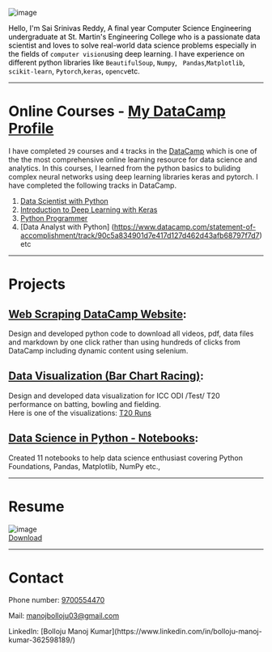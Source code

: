 ![image](https://user-images.githubusercontent.com/44062714/83838231-39db1680-a716-11ea-8614-69016615b63a.jpeg)

<span style="color:black">Hello, I'm Sai Srinivas Reddy, A final year Computer Science Engineering undergraduate at St. Martin's Engineering College who is a passionate data scientist and loves to solve real-world data science problems especially in the fields of `` computer vision ``using deep learning. I have experience on different python libraries like `` BeautifulSoup ``, `` Numpy ``, `` Pandas``,`` Matplotlib ``, `` scikit-learn ``, `` Pytorch ``,`` keras ``, `` opencv ``etc.</span> 

***
# Online Courses - [My DataCamp Profile](https://www.datacamp.com/profile/manojtinku03)
I have completed `` 29 `` courses and `` 4 `` tracks in the [DataCamp](https://www.datacamp.com) which is one of the the most comprehensive online learning resource for data science and analytics. In this courses, I learned from the python basics to buliding complex neural networks using deep learning libraries keras and pytorch. I have completed the following tracks in DataCamp.
 1. [Data Scientist with Python](https://www.datacamp.com/statement-of-accomplishment/track/140aaf68b171296fe2564214e6e26f5b0f0fd40d) 
 2. [Introduction to Deep Learning with Keras](https://www.datacamp.com/statement-of-accomplishment/course/c5d9d47d39bdb8ab2dac4932141208b71e9519f0)
 3. [Python Programmer](https://www.datacamp.com/statement-of-accomplishment/track/c7fe30beead7acc55ff134cffd6f79bb562263ad)
 4. [Data Analyst with Python] (https://www.datacamp.com/statement-of-accomplishment/track/90c5a834901d7e417d127d462d43afb68797f7d7)
<br>etc

***

# Projects
 
## [__Web Scraping DataCamp Website__](https://github.com/musirikasrinivas/Web-Scraping-DC):
 Design and developed python code to download all videos, pdf, data files and markdown by one click rather than using hundreds of clicks from DataCamp including dynamic content using selenium.
 
## [__Data Visualization (Bar Chart Racing)__](https://github.com/musirikasrinivas/Data-Visualization/blob/master/batting.ipynb):
Design and developed data visualization for ICC ODI /Test/ T20 performance on batting, bowling and fielding.
<br>
Here is one of the visualizations: [T20 Runs](https://preview.flourish.studio/1625120/VRcyJSXkDuSHGZ1m0mJbr9bKN1Jk48XwdS6IMxQaCLMgPirAGDh7ilOCPg_Qb726/)

## [__Data Science in Python - Notebooks__]( https://github.com/musirikasrinivas/Data_Camp_Plus-DSP):
Created 11 notebooks to help data science enthusiast covering Python Foundations, Pandas, Matplotlib, NumPy etc., 

***
# Resume
![image](https://user-images.githubusercontent.com/43592400/83018132-64f0a680-a042-11ea-95fa-15862f5d5ca7.png)
<br>
<a href="https://drive.google.com/file/d/1QamyxdRW_VhNmrFiOK1vyQHe4upjKkiy/view?usp=sharing" download="sai srinivas reddy">Download</a>

***

# Contact
<p> Phone number: <a href="tel:+919700554470">9700554470</a></p>
<p> Mail: <a href="mailto:manojbolloju03@gmail.com">manojbolloju03@gmail.com</a></p>
LinkedIn: [Bolloju Manoj Kumar](https://www.linkedin.com/in/bolloju-manoj-kumar-362598189/)

